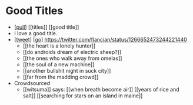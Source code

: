 # Good Titles

- [[pull]] [[titles]] [[good title]]
- I love a good title.
- [[tweet]] [[go]] https://twitter.com/flancian/status/1266652473244221440
  - [[the heart is a lonely hunter]]
  - [[do androids dream of electric sheep?]]
  - [[the ones who walk away from omelas]]
  - [[the soul of a new machine]]
  - [[another bullshit night in suck city]]
  - [[far from the madding crowd]]
- Crowdsourced
  - [[witsuma]] says: [[when breath become air]] [[years of rice and salt]] [[searching for stars on an island in maine]]


[//begin]: # "Autogenerated link references for markdown compatibility"
[pull]: pull "Pull"
[tweet]: tweet "Tweet"
[go]: go "Go"
[//end]: # "Autogenerated link references"